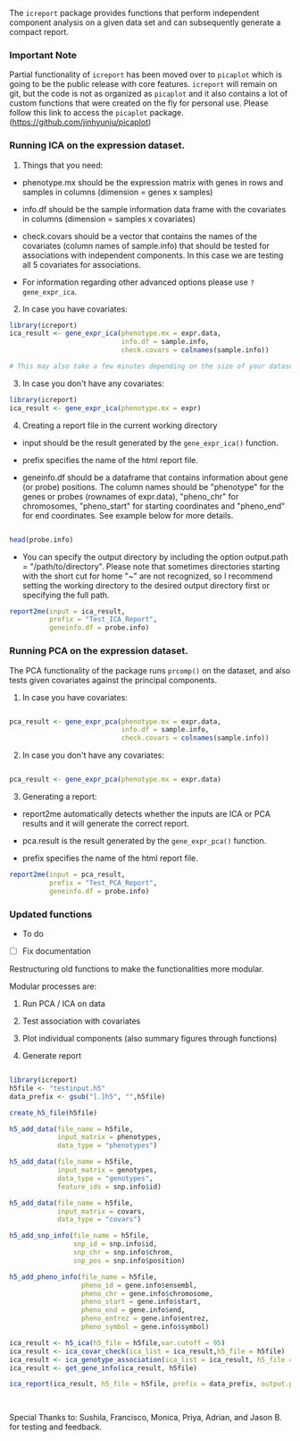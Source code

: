 
The `icreport` package provides functions that perform independent component analysis on a given data set and can subsequently generate a compact report. 

### Important Note

Partial functionality of `icreport` has been moved over to `picaplot` which is going to be the public release with core features. `icreport` will remain on git, 
but the code is not as organized as `picaplot` and it also contains a lot of custom functions that were created on the fly for personal use. 
Please follow this link to access the `picaplot` package. (https://github.com/jinhyunju/picaplot)


### Running ICA on the expression dataset. 

1) Things that you need:

- phenotype.mx should be the expression matrix with genes in rows and samples in columns (dimension = genes x samples)

- info.df should be the sample information data frame with the covariates in columns (dimension = samples x covariates)

- check.covars should be a vector that contains the names of the covariates (column names of sample.info) that should be tested for associations with independent components. In this case we are testing all 5 covariates for associations.

- For information regarding other advanced options please use ```?gene_expr_ica```.

2) In case you have covariates:

```r
library(icreport)
ica_result <- gene_expr_ica(phenotype.mx = expr.data, 
                            info.df = sample.info,
                            check.covars = colnames(sample.info))

# This may also take a few minutes depending on the size of your dataset. 
```

3) In case you don't have any covariates:

```r
library(icreport)
ica_result <- gene_expr_ica(phenotype.mx = expr)

```

4) Creating a report file in the current working directory

- input should be the result generated by the ```gene_expr_ica()``` function.

- prefix specifies the name of the html report file. 

- geneinfo.df should be a dataframe that contains information about gene (or probe) positions. The column names should be "phenotype" for the genes or probes (rownames of expr.data), "pheno_chr" for chromosomes, "pheno_start" for starting coordinates and "pheno_end" for end coordinates. See example below for more details. 

```r

head(probe.info)

```

- You can specify the output directory by including the option output.path = "/path/to/directory". Please note that sometimes directories starting with the short cut for home "~" are not recognized, so I recommend setting the working directory to the desired output directory first or specifying the full path. 

```r
report2me(input = ica_result, 
          prefix = "Test_ICA_Report",
          geneinfo.df = probe.info)
```

### Running PCA on the expression dataset. 

The PCA functionality of the package runs ```prcomp()``` on the dataset, and also tests given covariates against the principal components.

1) In case you have covariates:

```r

pca_result <- gene_expr_pca(phenotype.mx = expr.data, 
                            info.df = sample.info,
                            check.covars = colnames(sample.info))

```

2) In case you don't have any covariates:

```r

pca_result <- gene_expr_pca(phenotype.mx = expr.data)

```

3) Generating a report:

- report2me automatically detects whether the inputs are ICA or PCA results and it will generate the correct report. 

- pca.result is the result generated by the ```gene_expr_pca()``` function.

- prefix specifies the name of the html report file. 

```r
report2me(input = pca_result, 
          prefix = "Test_PCA_Report",
          geneinfo.df = probe.info)
```


### Updated functions

* To do 

- [ ] Fix documentation

Restructuring old functions to make the functionalities more modular. 

Modular processes are:

1) Run PCA / ICA on data

2) Test association with covariates 

3) Plot individual components (also summary figures through functions)

4) Generate report 
 

```r

library(icreport)
h5file <- "testinput.h5"
data_prefix <- gsub("[.]h5", "",h5file)

create_h5_file(h5file)

h5_add_data(file_name = h5file,
            input_matrix = phenotypes,
            data_type = "phenotypes")

h5_add_data(file_name = h5file,
            input_matrix = genotypes,
            data_type = "genotypes",
            feature_ids = snp.info$id)

h5_add_data(file_name = h5file,
            input_matrix = covars,
            data_type = "covars")

h5_add_snp_info(file_name = h5file,
                snp_id = snp.info$id,
                snp_chr = snp.info$chrom,
                snp_pos = snp.info$position)

h5_add_pheno_info(file_name = h5file,
                  pheno_id = gene.info$ensembl,
                  pheno_chr = gene.info$chromosome,
                  pheno_start = gene.info$start,
                  pheno_end = gene.info$end,
                  pheno_entrez = gene.info$entrez,
                  pheno_symbol = gene.info$symbol)

ica_result <- h5_ica(h5_file = h5file,var.cutoff = 95)
ica_result <- ica_covar_check(ica_list = ica_result,h5_file = h5file)
ica_result <- ica_genotype_association(ica_list = ica_result, h5_file = h5file)
ica_result <- get_gene_info(ica_result, h5file)

ica_report(ica_result, h5_file = h5file, prefix = data_prefix, output.path = "./")

    
```
Special Thanks to: Sushila, Francisco, Monica, Priya, Adrian, and Jason B. for testing and feedback. 
